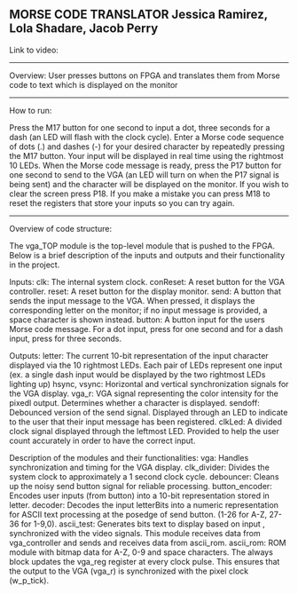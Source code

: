 MORSE CODE TRANSLATOR
Jessica Ramirez, Lola Shadare, Jacob Perry
-------------------------------------------
Link to video:

-----------------------------------------------------------------------------------------------------------------------------------

Overview: User presses buttons on FPGA and translates them from Morse code to text which is displayed on the monitor

----------------------------------------------------------------------------------------------------------------------------------

How to run: 

Press the M17 button for one second to input a dot, three seconds for a dash (an LED will flash with the clock cycle). Enter a Morse code sequence of dots (.) and dashes (-) for your desired character by repeatedly pressing the M17 button. Your input will be displayed in real time using the rightmost 10 LEDs. When the Morse code message is ready, press the P17 button for one second to send to the VGA (an LED will turn on when the P17 signal is being sent) and the character will be displayed on the monitor. If you wish to clear the screen press P18. If you make a mistake you can press M18 to reset the registers that store your inputs so you can try again. 

----------------------------------------------------------------------------------------------------------------------------------

Overview of code structure:

The vga_TOP module is the top-level module that is pushed to the FPGA. Below is a brief description of the inputs and outputs and their functionality in the project.

Inputs:
  clk: The internal system clock. 
  conReset: A reset button for the VGA controller.
  reset: A reset button for the display monitor.
  send: A button that sends the input message to the VGA. When pressed, it displays the corresponding letter on the monitor; if no input message is provided, a space character is shown instead.
  button: A button input for the users Morse code message. For a dot input, press for one second and for a dash input, press for three seconds.
 
Outputs:
  letter: The current 10-bit representation of the input character displayed via the 10 rightmost LEDs. Each pair of LEDs represent one input (ex. a single dash input would be displayed by the two rightmost LEDs lighting up)
  hsync, vsync: Horizontal and vertical synchronization signals for the VGA display.
  vga_r: VGA signal representing the color intensity for the pixedl output. Determines whether a character is displayed.
  sendoff: Debounced version of the send signal. Displayed through an LED to indicate to the user that their input message has been registered.
  clkLed: A divided clock signal displayed through the leftmost LED. Provided to help the user count accurately in order to have the correct input.

Description of the modules and their functionalities:
  vga: Handles synchronization and timing for the VGA display.
  clk_divider: Divides the system clock to approximately a 1 second clock cycle.
  debouncer: Cleans up the noisy send button signal for reliable processing. 
  button_encoder: Encodes user inputs (from button) into a 10-bit representation stored in letter.
  decoder: Decodes the input letterBits into a numeric representation for ASCII text processing at the posedge of send button. (1-26 for A-Z, 27-36 for 1-9,0).
  ascii_test: Generates bits text to display based on input , synchronized with the video signals. This module receives data from vga_controller and sends and receives data from ascii_rom.
    ascii_rom: ROM module with bitmap data for A-Z, 0-9 and space characters.
  The always block updates the vga_reg register at every clock pulse. This ensures that the output to the VGA (vga_r) is synchronized with the pixel clock (w_p_tick).

